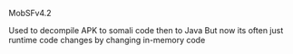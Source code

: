 MobSFv4.2

Used to decompile APK to somali code then to Java
But now its often just runtime code changes by changing in-memory code